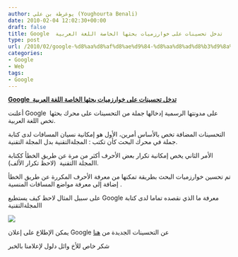 ```yaml
---
author: يوغرطة بن علي (Youghourta Benali)
date: 2010-02-04 12:02:30+00:00
draft: false
title: Google  تدخل تحسينات على خوارزميات بحثها الخاصة اللغة العربية
type: post
url: /2010/02/google-%d8%aa%d8%af%d8%ae%d9%84-%d8%aa%d8%ad%d8%b3%d9%8a%d9%86%d8%a7%d8%aa-%d8%b9%d9%84%d9%89-%d8%ae%d9%88%d8%a7%d8%b1%d8%b2%d9%85%d9%8a%d8%a7%d8%aa-%d8%a8%d8%ad%d8%ab%d9%87%d8%a7-%d8%a7%d9%84%d8%ae/
categories:
- Google
- Web
tags:
- Google
---
```


[**Google  تدخل تحسينات على خوارزميات بحثها الخاصة اللغة العربية**](http://www.it-scoop.com/2010/02/google-%d8%aa%d8%af%d8%ae%d9%84-%d8%aa%d8%ad%d8%b3%d9%8a%d9%86%d8%a7%d8%aa-%d8%b9%d9%84%d9%89-%d8%ae%d9%88%d8%a7%d8%b1%d8%b2%d9%85%d9%8a%d8%a7%d8%aa-%d8%a8%d8%ad%d8%ab%d9%87%d8%a7-%d8%a7%d9%84%d8%ae/)


أعلنت Google  على مدونتها الرسمية إدخالها جملة من التحسينات على محرك بحثها تخص اللغة العربية.

التحسينات المضافة تخص بالأساس أمرين، الأول هو إمكانية نسيان المسافات لدى كتابة جملة في محرك البحث كأن تكتب : المجلةالتقنية بدل المجلة التقنية.

الأمر الثاني يخص إمكانية تكرار بعض الأحرف أكثر من مرة عن طريق الخطأ ككتابة االمجلة االتقنية  (لاحظ تكرار الألف).

تم تحسين خوارزميات البحث بطريقة تمكنها من معرفة الأحرف المكررة عن طريق الخطأ إضافة إلى معرفة مواضع المسافات المنسية .

على سبيل المثال لاحظ كيف يستطيع Google معرفة ما الذي نقصده تماما لدى كتابة االمجلةالتقنية

[![](http://www.it-scoop.com/wp-content/uploads/2010/02/it-scoopGoogle.jpg)
](http://www.it-scoop.com/2010/02/google-%d8%aa%d8%af%d8%ae%d9%84-%d8%aa%d8%ad%d8%b3%d9%8a%d9%86%d8%a7%d8%aa-%d8%b9%d9%84%d9%89-%d8%ae%d9%88%d8%a7%d8%b1%d8%b2%d9%85%d9%8a%d8%a7%d8%aa-%d8%a8%d8%ad%d8%ab%d9%87%d8%a7-%d8%a7%d9%84%d8%ae/)

يمكن الإطلاع على إعلان Google عن التحسينات الجديدة من [هنا](http://googleblog.blogspot.com/2010/02/recent-improvement-for-arabic-searches.html)

شكر خاص للأخ وائل دلول لإعلامنا بالخبر
